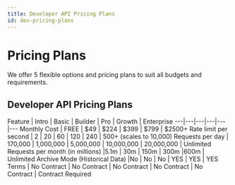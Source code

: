 ```yaml
---
title: Developer API Pricing Plans 
id: dev-pricing-plans
---
```


# Pricing Plans

We offer 5 flexible options and pricing plans to suit all budgets and requirements.

## Developer API Pricing Plans

Feature | Intro | Basic | Builder | Pro | Growth | Enterprise
---|---|---|---|---|---
Monthly Cost | FREE | $49 | $224 | $399 | $799 | $2500+
Rate limit per second | 2 | 20 | 60 | 120 | 240 | 500+ (scales to 10,000)
Requests per day | 170,000 | 1,000,000 | 5,000,000 | 10,000,000 | 20,000,000 | Unlimited
Requests per month (in millions) |5.1m | 30m | 150m | 300m |600m | Unlimited
Archive Mode (Historical Data) |No | No | No | YES | YES | YES
Terms | No Contract | No Contract | No Contract | No Contract | No Contract | Contract Required
